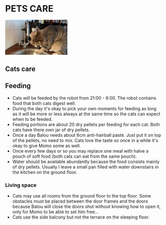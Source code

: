 # PETS CARE
<img src="photo/PXL_20220630_063509681.jpg" width="200" />

## Cats care

## Feeding
- Cats will be feeded by the robot from 21:00 - 6:00. The robot contains food that both cats digest well. 
- During the day it's okay to pick your own moments for feeding as long as it will be more or less always at the same time so the cats can expect when to be feeded.
- Feeding portions are about 20 dry pellets per feeding for each cat. Both cats have there own jar of dry pellets. 
- Once a day Balou needs about 6cm anti-hairball paste. Just put it on top of the pellets, no need to mix. Cats love the taste so once in a while it's okay to give Momo some as well. 
- Once every few days or so you may replace one meal with halve a pouch of soft food (both cats can eat from the same pouch).
- Water should be available abundantly because the food consists mainly of dry pellets. Usually I leave a small pan filled with water downstairs in the kitchen on the ground floor.

### Living space
- Cats may use all rooms from the ground floor to the top floor. Some obstacles must be placed between the door frames and the doors because Balou will close the doors shut without knowing how to open it, only for Momo to be able to set him free...
- Cats use the side balcony but not the terrace on the sleeping floor.




